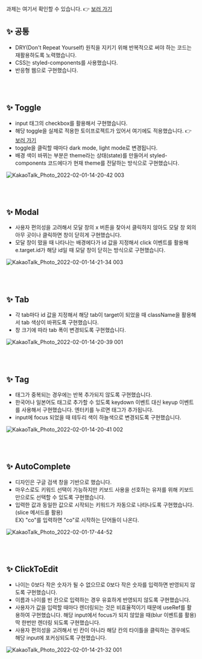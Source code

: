 과제는 여기서 확인할 수 있습니다. 👉 [보러 가기](https://kaehehehe.github.io/wanted_pre_onboarding/)
<br />

## ✨ 공통
- DRY(Don't Repeat Yourself) 원칙을 지키기 위해 반복적으로 써야 하는 코드는 재활용하도록 노력했습니다.
- CSS는 styled-components를 사용했습니다.
- 반응형 웹으로 구현했습니다.

<br />
<br />

## ✨ Toggle
- input 태그의 checkbox를 활용해서 구현했습니다.
- 해당 toggle을 실제로 적용한 토이프로젝트가 있어서 여기에도 적용했습니다. 👉 [보러 가기](https://kaehehehe.github.io/my-pomodoro/)
- toggle을 클릭할 때마다 dark mode, light mode로 변경됩니다.
- 배경 색이 바뀌는 부분은 theme라는 상태(state)를 만들어서 styled-components 코드에다가 현재 theme를 전달하는 방식으로 구현했습니다.

![KakaoTalk_Photo_2022-02-01-14-20-42 003](https://user-images.githubusercontent.com/77221488/151917051-7b17c974-ff74-4e1c-ba0f-6ec7bd7996c1.gif)

<br />
<br />

## ✨ Modal
- 사용자 편의성을 고려해서 모달 창의 x 버튼을 찾아서 클릭하지 않아도 모달 창 외의 아무 곳이나 클릭하면 창이 닫히게 구현했습니다.
- 모달 창이 떴을 때 나타나는 배경에다가 id 값을 지정해서 click 이벤트를 활용해 e.target.id가 해당 id일 때 모달 창이 닫히는 방식으로 구현했습니다. 

![KakaoTalk_Photo_2022-02-01-14-21-34 003](https://user-images.githubusercontent.com/77221488/151917113-97a8a286-9d36-4335-8e16-dbae69b3c6cc.gif)

<br />
<br />

## ✨ Tab
- 각 tab마다 id 값을 지정해서 해당 tab이 target이 되었을 때 className을 활용해서 tab 색상이 바뀌도록 구현했습니다.
- 창 크기에 따라 tab 폭이 변경되도록 구현했습니다.

![KakaoTalk_Photo_2022-02-01-14-20-39 001](https://user-images.githubusercontent.com/77221488/151917158-24459494-9b31-4cb3-bbcd-c32466a8843d.gif)

<br />
<br />

## ✨ Tag
- 태그가 중복되는 경우에는 반복 추가되지 않도록 구현했습니다.
- 한국어나 일본어도 태그로 추가할 수 있도록 keydown 이벤트 대신 keyup 이벤트를 사용해서 구현했습니다. 엔터키를 누르면 태그가 추가됩니다.
- input에 focus 되었을 때 테두리 색이 하늘색으로 변경되도록 구현했습니다.

![KakaoTalk_Photo_2022-02-01-14-20-41 002](https://user-images.githubusercontent.com/77221488/151917175-80e92835-b9c3-4600-80fd-c4f4c7fbc36c.gif)

<br />
<br />

## ✨ AutoComplete
- 디자인은 구글 검색 창을 기반으로 했습니다.
- 마우스로도 키워드 선택이 가능하지만 키보드 사용을 선호하는 유저를 위해 키보드만으로도 선택할 수 있도록 구현했습니다.
- 입력한 값과 동일한 값으로 시작되는 키워드가 자동으로 나타나도록 구현했습니다.(slice 메서드를 활용)<br/> EX) "co"를 입력하면 "co"로 시작하는 단어들이 나온다.

![KakaoTalk_Photo_2022-02-01-17-44-52](https://user-images.githubusercontent.com/77221488/151937614-bb5c8bc9-a817-47cf-ae70-a9db0c849601.gif)

<br />
<br />

## ✨ ClickToEdit
- 나이는 0보다 작은 숫자가 될 수 없으므로 0보다 작은 숫자를 입력하면 반영되지 않도록 구현했습니다.
- 이름과 나이를 빈 칸으로 입력하는 경우 유효하게 반영되지 않도록 구현했습니다.
- 사용자가 값을 입력할 때마다 렌더링되는 것은 비효율적이기 때문에 useRef를 활용하여 구현했습니다. 해당 input에서 focus가 되지 않았을 때(blur 이벤트를 활용) 딱 한번만 렌더링 되도록 구현했습니다.
- 사용자 편의성을 고려해서 빈 칸이 아니라 해당 칸의 타이틀을 클릭하는 경우에도 해당 input에 포커싱되도록 구현했습니다.

![KakaoTalk_Photo_2022-02-01-14-21-32 001](https://user-images.githubusercontent.com/77221488/151917198-ff2b056c-6efa-4901-81f8-3b1abb820dbc.gif)
